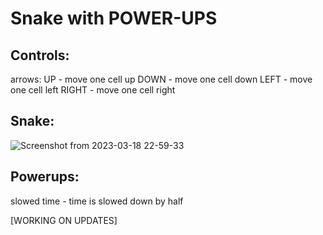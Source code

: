 # Snake with POWER-UPS

## Controls:
arrows: UP - move one cell up
        DOWN - move one cell down
        LEFT - move one cell left
        RIGHT - move one cell right
## Snake:
![Screenshot from 2023-03-18 22-59-33](https://user-images.githubusercontent.com/99143914/226139733-5127c0bf-1e16-437e-94c4-160f5858ad68.png)
## Powerups:
slowed time - time is slowed down by half

[WORKING ON UPDATES]
